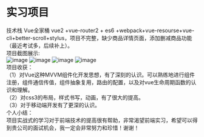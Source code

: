 # 实习项目
技术栈 Vue全家桶 vue2 +vue-router2 + es6 +webpack+vue-resourse+vue-cli+better-scroll+stylus，项目不完整，缺少商品详情页面，添加删减商品功能（最近考试多，后续补上）。  
项目截图展示:  
![image](https://github.com/kejizaizai0314/my-item/blob/master/images/2018-11-28.png)
![image](https://github.com/kejizaizai0314/my-item/blob/master/images/2018-11-28%20(3).png)
![image](https://github.com/kejizaizai0314/my-item/blob/master/images/2018-11-28%20(2).png)
![image](https://github.com/kejizaizai0314/my-item/blob/master/images/2018-11-28%20(1).png)  
项目收获：  
（1）对Vue这种MVVM组件化开发思想，有了深刻的认识。可以熟练地进行组件注册，组件通信传值，组件抽象复用，路由的配置，以及对vue生命周期函数的认识和理解。  
（2）对css3的布局，样式书写，动画，有了很大的提高。  
（3）对于移动端开发有了更深的认识。  
个人小结：  
  项目实战式的学习对于前端技术的提高很有帮助，非常渴望前端实习，希望可以得到贵公司的面试机会，我一定会非常努力和珍惜！谢谢！
